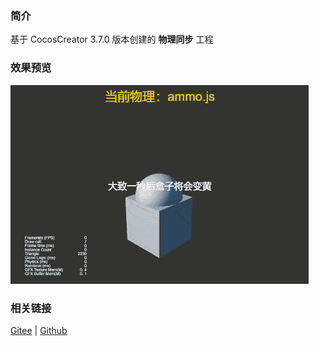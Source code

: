 ### 简介
基于 CocosCreator 3.7.0 版本创建的 **物理同步** 工程

### 效果预览
![image](../../../gif/202203/2022030428.gif)

### 相关链接
[Gitee](https://gitee.com/mirrors_cocos-creator/example-3d/blob/master/physics-3d/assets/cases/scenes) | [Github](https://github.com/cocos-creator/example-3d/blob/master/physics-3d/assets/cases/scenes)